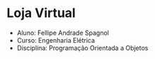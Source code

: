 # Loja Virtual
- Aluno: Fellipe Andrade Spagnol
- Curso: Engenharia Elétrica 
- Disciplina: Programação Orientada a Objetos
